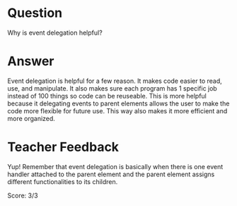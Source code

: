# Question
Why is event delegation helpful?

# Answer
Event delegation is helpful for a few reason. It makes code easier to read, use, and manipulate. It also makes sure each program has 1 specific job instead of 100 things so code can be reuseable. This is more helpful because it delegating events to parent elements allows the user to make the code more flexible for future use. This way also makes it more efficient and more organized.

# Teacher Feedback

Yup! Remember that event delegation is basically when there is one event handler attached to the parent element and the parent element assigns different functionalities to its children.

Score: 3/3
